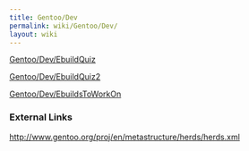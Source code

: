 ```yaml
---
title: Gentoo/Dev
permalink: wiki/Gentoo/Dev/
layout: wiki
---
```


[Gentoo/Dev/EbuildQuiz](/wiki/Gentoo/Dev/EbuildQuiz "wikilink")

[Gentoo/Dev/EbuildQuiz2](/wiki/Gentoo/Dev/EbuildQuiz2 "wikilink")

[Gentoo/Dev/EbuildsToWorkOn](/wiki/Gentoo/Dev/EbuildsToWorkOn "wikilink")

### External Links

[<http://www.gentoo.org/proj/en/metastructure/herds/herds.xml>](http://www.gentoo.org/proj/en/metastructure/herds/herds.xml)
